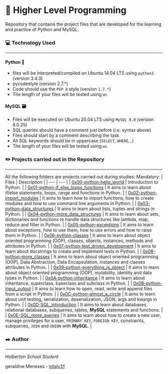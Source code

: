 # :rocket: Higher Level Programming

Repository that contains the project files that are developed for the learning and practice of Python and MySQL.

### :computer: Technology Used
***
#### Python :snake:
* files will be interpreted/compiled on Ubuntu 14.04 LTS using `python3` (version 3.4.3)
* pycodestyle (version 2.7.*)
* Code should use the `PEP 8` style (version `1.7.*`)
* The length of your files will be tested using `wc`

#### MySQL :card_file_box:
* Files will be executed on Ubuntu 20.04 LTS using `MySQL 8.0` (version 8.0.25)
* SQL queries should have a comment just before (i.e. syntax above)
* Files should start by a comment describing the task
* All SQL keywords should be in uppercase (`SELECT`, `WHERE`…)
* The length of your files will be tested using `wc`

### :pencil2: Projects carried out in the Repository
***
All the following folders are projects carried out during studies:
Mandatory:
| Files | Description |
| --- | --- |
| [0x00-python-hello_world](https://github.com/nitaly31/holbertonschool-higher_level_programming/tree/master/0x00-python-hello_world) | Introduction to Python. |
| [0x01-python-if_else_loops_functions](https://github.com/nitaly31/holbertonschool-higher_level_programming/tree/master/0x01-python-if_else_loops_functions) | It aims to learn about if/else statements, loops, range and functions in Python. |
| [0x02-python-import_modules](https://github.com/nitaly31/holbertonschool-higher_level_programming/tree/master/0x02-python-import_modules) | It aims to learn how to import functions, how to create modules and how to use command line arguments in Python. |
| [0x03-python-data_structures](https://github.com/nitaly31/holbertonschool-higher_level_programming/tree/master/0x03-python-data_structures) | It aims to learn about lists, tuples and strings in Python. |
| [0x04-python-more_data_structures](https://github.com/nitaly31/holbertonschool-higher_level_programming/tree/master/0x04-python-more_data_structures) | It aims to learn about sets, dictionaries and functions to handle data structures like lambda, map, reduce and filter in Python. |
| [0x05-python-exceptions](https://github.com/nitaly31/holbertonschool-higher_level_programming/tree/master/0x05-python-exceptions) | It aims to learn about exceptions, how to use them, how to use errors and how to raise them in Python. |
| [0x06-python-classes](https://github.com/nitaly31/holbertonschool-higher_level_programming/tree/master/0x06-python-classes) | It aims to learn about object oriented programming (OOP), classes, objects, instances, methods and attributes in Python. |
| [0x07-python-test_driven_development](https://github.com/nitaly31/holbertonschool-higher_level_programming/tree/master/0x07-python-test_driven_development) | It aims to learn about docstrings to create and implement tests in Python. |
| [0x08-python-more_classes](https://github.com/nitaly31/holbertonschool-higher_level_programming/tree/master/0x08-python-more_classes) | It aims to learn about object oriented programming (OOP), Data Abstraction, Data Encapsulation, instances and classes attributes in Python. |
| [0x09-python-everything_is_object](https://github.com/nitaly31/holbertonschool-higher_level_programming/tree/master/0x09-python-everything_is_object) | It aims to learn about object oriented programming (OOP), mutability, identity and data types in Python. |
| [0x0A-python-inheritance](https://github.com/nitaly31/holbertonschool-higher_level_programming/tree/master/0x0A-python-inheritance) | It aims to learn about inheritance, superclass, baseclass and subclass in Python. |
| [0x0B-python-input_output](https://github.com/nitaly31/holbertonschool-higher_level_programming/tree/master/0x0B-python-input_output) | It aims to learn how to open, read, write and append files from a script in Python. |
| [0x0C-python-almost_a_circle](https://github.com/nitaly31/holbertonschool-higher_level_programming/tree/master/0x0C-python-almost_a_circle) | It aims to learn about unit testing, serialization, deserialization, JSON, args and kwargs in Python. |
| [0x0D-SQL_introduction](https://github.com/nitaly31/holbertonschool-higher_level_programming/tree/master/0x0D-SQL_introduction) | It aims to learn about databases, relational databases, subqueries, tables, **MySQL** statements and functions. |
| [0x0E-SQL_more_queries](https://github.com/nitaly31/holbertonschool-higher_level_programming/tree/master/0x0E-SQL_more_queries) | It aims to learn about how to create a new user, manage privileges for a user, `PRIMARY KEY`, `FOREIGN KEY`, constraints, subqueries, `JOIN` and `UNION` with **MySQL**. |

### :black_nib: Author
***
*Holberton School Student*

geraldine Meneses - [nitaly31](https://github.com/nitaly31)

